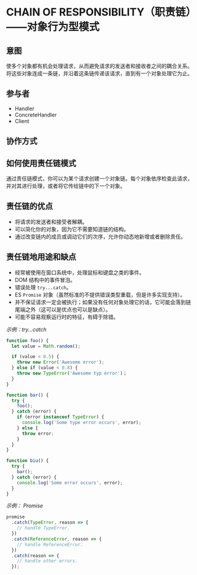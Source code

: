 # CHAIN OF RESPONSIBILITY（职责链）——对象行为型模式

## 意图

使多个对象都有机会处理请求，从而避免请求的发送者和接收者之间的耦合关系。将这些对象连成一条链，并沿着这条链传递该请求，直到有一个对象处理它为止。

## 参与者

- Handler
- ConcreteHandler
- Client

## 协作方式

## 如何使用责任链模式

通过责任链模式，你可以为某个请求创建一个对象链。每个对象依序检查此请求，并对其进行处理，或者将它传给链中的下一个对象。

## 责任链的优点

- 将请求的发送者和接受者解耦。
- 可以简化你的对象，因为它不需要知道链的结构。
- 通过改变链内的成员或调动它们的次序，允许你动态地新增或者删除责任。

## 责任链地用途和缺点

- 经常被使用在窗口系统中，处理鼠标和键盘之类的事件。
- DOM 结构中的事件冒泡。
- 错误处理 `try...catch`。
- ES `Promise` 对象（虽然标准的不提供错误类型重载，但是许多实现支持）。
- 并不保证请求一定会被执行；如果没有任何对象处理它的话，它可能会落到链尾端之外（这可以是优点也可以是缺点）。
- 可能不容易观察运行时的特征，有碍于除错。

_示例：try...catch_

```javascript
function foo() {
  let value = Math.random();

  if (value < 0.5) {
    throw new Error('Awesome error');
  } else if (value < 0.8) {
    throw new TypeError('Awesome typ error')；
  }
}

function bar() {
  try {
    foo();
  } catch (error) {
    if (error instanceof TypeError) {
      console.log('Some type error occurs', error);
    } else {
      throw error;
    }
  }
}

function biu() {
  try {
    bar();
  } catch (error) {
    console.log('Some error occurs', error);
  }
}
```

_示例： Promise_

```javascript
promise
  .catch(TypeError, reason => {
    // handle TypeError.
  })
  .catch(ReferenceError, reason => {
    // handle ReferenceError.
  })
  .catch(reason => {
    // handle other errors.
  });
```